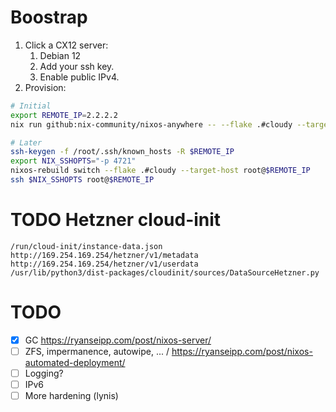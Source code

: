 # Boostrap

1. Click a CX12 server:
   1. Debian 12
   2. Add your ssh key.
   3. Enable public IPv4.
2. Provision:

```bash
# Initial
export REMOTE_IP=2.2.2.2
nix run github:nix-community/nixos-anywhere -- --flake .#cloudy --target-host root@$REMOTE_IP

# Later
ssh-keygen -f /root/.ssh/known_hosts -R $REMOTE_IP
export NIX_SSHOPTS="-p 4721"
nixos-rebuild switch --flake .#cloudy --target-host root@$REMOTE_IP
ssh $NIX_SSHOPTS root@$REMOTE_IP
```

# TODO Hetzner cloud-init

```
/run/cloud-init/instance-data.json
http://169.254.169.254/hetzner/v1/metadata
http://169.254.169.254/hetzner/v1/userdata
/usr/lib/python3/dist-packages/cloudinit/sources/DataSourceHetzner.py
```

# TODO

- [x] GC https://ryanseipp.com/post/nixos-server/
- [ ] ZFS, impermanence, autowipe, ... / https://ryanseipp.com/post/nixos-automated-deployment/
- [ ] Logging?
- [ ] IPv6
- [ ] More hardening (lynis)
